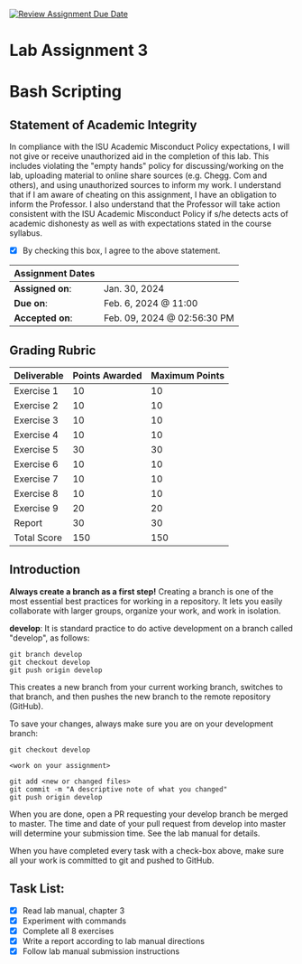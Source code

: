 [![Review Assignment Due Date](https://classroom.github.com/assets/deadline-readme-button-24ddc0f5d75046c5622901739e7c5dd533143b0c8e959d652212380cedb1ea36.svg)](https://classroom.github.com/a/ChFf6TFs)
# Lab Assignment 3
# Bash Scripting

## Statement of Academic Integrity

In compliance with the ISU Academic Misconduct Policy expectations, I will not give or receive unauthorized aid in the completion of this lab.  This includes violating the "empty hands" policy for discussing/working on the lab, uploading material to online share sources (e.g. Chegg. Com and others), and using unauthorized sources to inform my work. I understand that if I am aware of cheating on this assignment, I have an obligation to inform the Professor. I also understand that the Professor will take action consistent with the ISU Academic Misconduct Policy if s/he detects acts of academic dishonesty as well as with expectations stated in the course syllabus.

- [x] By checking this box, I agree to the above statement.


| Assignment Dates | |
| --- | --- |
|**Assigned on**: | Jan. 30, 2024 |
|**Due on**: | Feb. 6, 2024 @ 11:00 |
|**Accepted on**: | Feb. 09, 2024 @ 02:56:30 PM |


## Grading Rubric

|Deliverable | Points Awarded | Maximum Points |
|---|---|---|
| Exercise 1 | 10 | 10 |
| Exercise 2 | 10 | 10 |
| Exercise 3 | 10 | 10 |
| Exercise 4 | 10 | 10 |
| Exercise 5 | 30 | 30 |
| Exercise 6 | 10 | 10 |
| Exercise 7 | 10 | 10 |
| Exercise 8 | 10 | 10 |
| Exercise 9 | 20 | 20 |
| Report | 30 | 30 |
| Total Score | 150 | 150 |


## Introduction

**Always create a branch as a first step!** Creating a branch is one of the most essential best practices for working in a repository.  It lets you easily collaborate with larger groups, organize your work, and work in isolation.

**develop**: It is standard practice to do active development on a branch called "develop", as follows:

    git branch develop
    git checkout develop
    git push origin develop

This creates a new branch from your current working branch, switches to that branch, and then pushes the new branch to the remote repository (GitHub).

To save your changes, always make sure you are on your development branch:

    git checkout develop

    <work on your assignment>

    git add <new or changed files>
    git commit -m "A descriptive note of what you changed"
    git push origin develop

When you are done, open a PR requesting your develop branch be merged to master.
The time and date of your pull request from develop into master will determine your submission time. See the lab manual for details.

When you have completed every task with a check-box above, make sure all your work is committed to git and pushed to GitHub.

## Task List:
- [x] Read lab manual, chapter 3
- [x] Experiment with commands
- [x] Complete all 8 exercises
- [x] Write a report according to lab manual directions
- [x] Follow lab manual submission instructions
